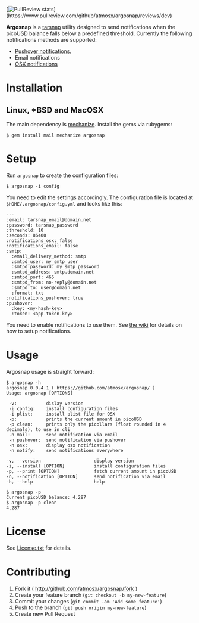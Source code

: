 [![PullReview stats](https://www.pullreview.com/github/atmosx/argosnap/badges/dev.svg?)](https://www.pullreview.com/github/atmosx/argosnap/reviews/dev)

**Argosnap** is a [tarsnap](https://www.tarsnap.com/) utility designed to send notifications when the picoUSD balance falls below a predefined threshold. Currently the following notifications methods are supported:

* [Pushover  notifications.](https://pushover.net/)
* Email notifications
* [OSX notifications](https://support.apple.com/en-us/HT204079)

# Installation

## Linux, *BSD and MacOSX
The main dependency is [mechanize](https://github.com/sparklemotion/mechanize). Install the gems via rubygems:

    $ gem install mail mechanize argosnap
    

# Setup

Run `argosnap` to create the configuration files: 

    $ argosnap -i config

You need to edit the settings accordingly. The configuration file is located at `$HOME/.argosnap/config.yml` and looks like this:
    
    ---
    :email: tarsnap_email@domain.net
    :password: tarsnap_password
    :threshold: 10
    :seconds: 86400
    :notifications_osx: false
    :notifications_email: false
    :smtp:
      :email_delivery_method: smtp
      :smtpd_user: my_smtp_user
      :smtpd_password: my_smtp_password
      :smtpd_address: smtp.domain.net
      :smtpd_port: 465
      :smtpd_from: no-reply@domain.net
      :smtpd_to: user@domain.net
      :format: txt
    :notifications_pushover: true
    :pushover:
      :key: <my-hash-key>
      :token: <app-token-key>

You need to enable notifications to use them. See [the wiki](https://github.com/atmosx/argosnap/wiki) for details on how to setup notifications.

# Usage
Argosnap usage is straight forward:

    $ argosnap -h
    argosnap 0.0.4.1 ( https://github.com/atmosx/argosnap/ )
    Usage: argosnap [OPTIONS]

     -v:           dislay version
     -i config:    install configuration files
     -i plist:     install plist file for OSX
     -p:           prints the current amount in picoUSD
     -p clean:     prints only the picollars (float rounded in 4 decimals), to use in cli
     -n mail:      send notification via email
     -n pushover:  send notification via pushover
     -n osx:       display osx notification
     -n notify:    send notifications everywhere

    -v, --version                    display version
    -i, --install [OPTION]           install configuration files
    -p, --print [OPTION]             fetch current amount in picoUSD
    -n, --notification [OPTION]      send notification via email
    -h, --help                       help
 
    $ argosnap -p
    Current picoUSD balance: 4.287
    $ argosnap -p clean
    4.287


# License

See [License.txt](https://github.com/atmosx/argosnap/blob/master/LICENSE.txt) for details.

# Contributing

1. Fork it ( http://github.com/atmosx/argosnap/fork )
2. Create your feature branch (`git checkout -b my-new-feature`)
3. Commit your changes (`git commit -am 'Add some feature'`)
4. Push to the branch (`git push origin my-new-feature`)
5. Create new Pull Request

